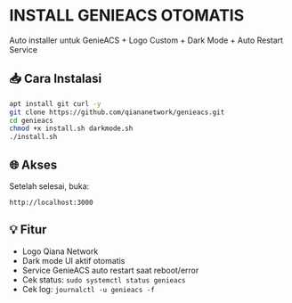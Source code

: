 # INSTALL GENIEACS OTOMATIS

Auto installer untuk GenieACS + Logo Custom + Dark Mode + Auto Restart Service

## 📥 Cara Instalasi

```bash
apt install git curl -y
git clone https://github.com/qiananetwork/genieacs.git
cd genieacs
chmod +x install.sh darkmode.sh
./install.sh
```

## 🌐 Akses

Setelah selesai, buka:
```
http://localhost:3000
```

## 💡 Fitur
- Logo Qiana Network
- Dark mode UI aktif otomatis
- Service GenieACS auto restart saat reboot/error
- Cek status: `sudo systemctl status genieacs`
- Cek log: `journalctl -u genieacs -f`
